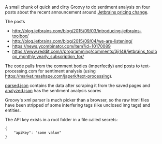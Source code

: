 A small chunk of quick and dirty Groovy to do sentiment analysis on four posts about the recent announcement
around [Jetbrains pricing change](https://www.jetbrains.com/toolbox/).

The posts
* http://blog.jetbrains.com/blog/2015/09/03/introducing-jetbrains-toolbox/
* http://blog.jetbrains.com/blog/2015/09/04/we-are-listening/
* https://news.ycombinator.com/item?id=10170089
* https://www.reddit.com/r/programming/comments/3ji148/jetbrains_toolbox_monthly_yearly_subscription_for/

The code pulls from the comment bodies (imperfectly) and posts to text-processing.com for sentiment analysis
(using https://market.mashape.com/japerk/text-processing).

[parsed.json](data/parsed.json) contains the data after scraping it from the saved pages and
[analyzed.json](data/analyzed.json) has the sentiment analysis scores

Groovy's xml parser is much picker than a browser, so the raw html files have been stripped of some interfering
tags (like unclosed img tags) and entities.

The API key exists in a root folder in a file called secrets:
```
{
    "apiKey": "some value"
}
```
